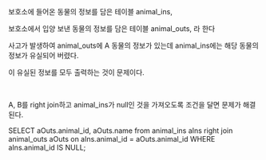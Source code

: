 보호소에 들어온 동물의 정보를 담은 테이블 animal_ins, 

보호소에서 입양 보낸 동물의 정보를 담은 테이블 animal_outs, 라 한다

사고가 발생하여 animal_outs에 A 동물의 정보가 있는데 animal_ins에는 해당 동물의 정보가 유실되어 버렸다.

이 유실된 정보를 모두 출력하는 것이 문제이다.

​

A, B를 right join하고 animal_ins가 null인 것을 가져오도록 조건을 달면 문제가 해결된다.


SELECT aOuts.animal_id, aOuts.name 
   from animal_ins aIns right join animal_outs aOuts 
   on aIns.animal_id = aOuts.animal_id 
   WHERE aIns.animal_id IS NULL;